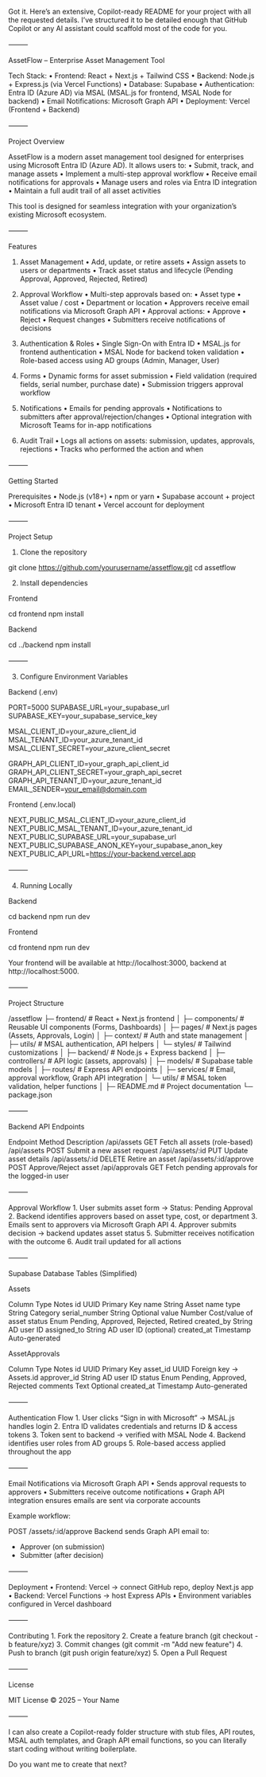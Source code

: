 Got it. Here’s an extensive, Copilot-ready README for your project with all the requested details. I’ve structured it to be detailed enough that GitHub Copilot or any AI assistant could scaffold most of the code for you.

⸻

AssetFlow – Enterprise Asset Management Tool

Tech Stack:
	•	Frontend: React + Next.js + Tailwind CSS
	•	Backend: Node.js + Express.js (via Vercel Functions)
	•	Database: Supabase
	•	Authentication: Entra ID (Azure AD) via MSAL (MSAL.js for frontend, MSAL Node for backend)
	•	Email Notifications: Microsoft Graph API
	•	Deployment: Vercel (Frontend + Backend)

⸻

Project Overview

AssetFlow is a modern asset management tool designed for enterprises using Microsoft Entra ID (Azure AD). It allows users to:
	•	Submit, track, and manage assets
	•	Implement a multi-step approval workflow
	•	Receive email notifications for approvals
	•	Manage users and roles via Entra ID integration
	•	Maintain a full audit trail of all asset activities

This tool is designed for seamless integration with your organization’s existing Microsoft ecosystem.

⸻

Features

1. Asset Management
	•	Add, update, or retire assets
	•	Assign assets to users or departments
	•	Track asset status and lifecycle (Pending Approval, Approved, Rejected, Retired)

2. Approval Workflow
	•	Multi-step approvals based on:
	•	Asset type
	•	Asset value / cost
	•	Department or location
	•	Approvers receive email notifications via Microsoft Graph API
	•	Approval actions:
	•	Approve
	•	Reject
	•	Request changes
	•	Submitters receive notifications of decisions

3. Authentication & Roles
	•	Single Sign-On with Entra ID
	•	MSAL.js for frontend authentication
	•	MSAL Node for backend token validation
	•	Role-based access using AD groups (Admin, Manager, User)

4. Forms
	•	Dynamic forms for asset submission
	•	Field validation (required fields, serial number, purchase date)
	•	Submission triggers approval workflow

5. Notifications
	•	Emails for pending approvals
	•	Notifications to submitters after approval/rejection/changes
	•	Optional integration with Microsoft Teams for in-app notifications

6. Audit Trail
	•	Logs all actions on assets: submission, updates, approvals, rejections
	•	Tracks who performed the action and when

⸻

Getting Started

Prerequisites
	•	Node.js (v18+)
	•	npm or yarn
	•	Supabase account + project
	•	Microsoft Entra ID tenant
	•	Vercel account for deployment

⸻

Project Setup

1. Clone the repository

git clone https://github.com/yourusername/assetflow.git
cd assetflow

2. Install dependencies

Frontend

cd frontend
npm install

Backend

cd ../backend
npm install


⸻

3. Configure Environment Variables

Backend (.env)

PORT=5000
SUPABASE_URL=your_supabase_url
SUPABASE_KEY=your_supabase_service_key

MSAL_CLIENT_ID=your_azure_client_id
MSAL_TENANT_ID=your_azure_tenant_id
MSAL_CLIENT_SECRET=your_azure_client_secret

GRAPH_API_CLIENT_ID=your_graph_api_client_id
GRAPH_API_CLIENT_SECRET=your_graph_api_secret
GRAPH_API_TENANT_ID=your_azure_tenant_id
EMAIL_SENDER=your_email@domain.com

Frontend (.env.local)

NEXT_PUBLIC_MSAL_CLIENT_ID=your_azure_client_id
NEXT_PUBLIC_MSAL_TENANT_ID=your_azure_tenant_id
NEXT_PUBLIC_SUPABASE_URL=your_supabase_url
NEXT_PUBLIC_SUPABASE_ANON_KEY=your_supabase_anon_key
NEXT_PUBLIC_API_URL=https://your-backend.vercel.app


⸻

4. Running Locally

Backend

cd backend
npm run dev

Frontend

cd frontend
npm run dev

Your frontend will be available at http://localhost:3000, backend at http://localhost:5000.

⸻

Project Structure

/assetflow
├─ frontend/                 # React + Next.js frontend
│  ├─ components/            # Reusable UI components (Forms, Dashboards)
│  ├─ pages/                 # Next.js pages (Assets, Approvals, Login)
│  ├─ context/               # Auth and state management
│  ├─ utils/                 # MSAL authentication, API helpers
│  └─ styles/                # Tailwind customizations
│
├─ backend/                  # Node.js + Express backend
│  ├─ controllers/           # API logic (assets, approvals)
│  ├─ models/                # Supabase table models
│  ├─ routes/                # Express API endpoints
│  ├─ services/              # Email, approval workflow, Graph API integration
│  └─ utils/                 # MSAL token validation, helper functions
│
├─ README.md                 # Project documentation
└─ package.json


⸻

Backend API Endpoints

Endpoint	Method	Description
/api/assets	GET	Fetch all assets (role-based)
/api/assets	POST	Submit a new asset request
/api/assets/:id	PUT	Update asset details
/api/assets/:id	DELETE	Retire an asset
/api/assets/:id/approve	POST	Approve/Reject asset
/api/approvals	GET	Fetch pending approvals for the logged-in user


⸻

Approval Workflow
	1.	User submits asset form → Status: Pending Approval
	2.	Backend identifies approvers based on asset type, cost, or department
	3.	Emails sent to approvers via Microsoft Graph API
	4.	Approver submits decision → backend updates asset status
	5.	Submitter receives notification with the outcome
	6.	Audit trail updated for all actions

⸻

Supabase Database Tables (Simplified)

Assets

Column	Type	Notes
id	UUID	Primary Key
name	String	Asset name
type	String	Category
serial_number	String	Optional
value	Number	Cost/value of asset
status	Enum	Pending, Approved, Rejected, Retired
created_by	String	AD user ID
assigned_to	String	AD user ID (optional)
created_at	Timestamp	Auto-generated

AssetApprovals

Column	Type	Notes
id	UUID	Primary Key
asset_id	UUID	Foreign key → Assets.id
approver_id	String	AD user ID
status	Enum	Pending, Approved, Rejected
comments	Text	Optional
created_at	Timestamp	Auto-generated


⸻

Authentication Flow
	1.	User clicks “Sign in with Microsoft” → MSAL.js handles login
	2.	Entra ID validates credentials and returns ID & access tokens
	3.	Token sent to backend → verified with MSAL Node
	4.	Backend identifies user roles from AD groups
	5.	Role-based access applied throughout the app

⸻

Email Notifications via Microsoft Graph API
	•	Sends approval requests to approvers
	•	Submitters receive outcome notifications
	•	Graph API integration ensures emails are sent via corporate accounts

Example workflow:

POST /assets/:id/approve
Backend sends Graph API email to:
- Approver (on submission)
- Submitter (after decision)


⸻

Deployment
	•	Frontend: Vercel → connect GitHub repo, deploy Next.js app
	•	Backend: Vercel Functions → host Express APIs
	•	Environment variables configured in Vercel dashboard

⸻

Contributing
	1.	Fork the repository
	2.	Create a feature branch (git checkout -b feature/xyz)
	3.	Commit changes (git commit -m "Add new feature")
	4.	Push to branch (git push origin feature/xyz)
	5.	Open a Pull Request

⸻

License

MIT License © 2025 – Your Name

⸻

I can also create a Copilot-ready folder structure with stub files, API routes, MSAL auth templates, and Graph API email functions, so you can literally start coding without writing boilerplate.

Do you want me to create that next?